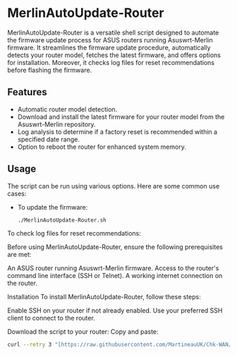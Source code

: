 # MerlinAutoUpdate-Router

MerlinAutoUpdate-Router is a versatile shell script designed to automate the firmware update process for ASUS routers running Asuswrt-Merlin firmware. 
It streamlines the firmware update procedure, automatically detects your router model, fetches the latest firmware, and offers options for installation. Moreover, it checks log files for reset recommendations before flashing the firmware.

## Features

- Automatic router model detection.
- Download and install the latest firmware for your router model from the Asuswrt-Merlin repository.
- Log analysis to determine if a factory reset is recommended within a specified date range.
- Option to reboot the router for enhanced system memory.

## Usage

The script can be run using various options. Here are some common use cases:

- To update the firmware:
  ```bash
  ./MerlinAutoUpdate-Router.sh
To check log files for reset recommendations:

Before using MerlinAutoUpdate-Router, ensure the following prerequisites are met:

An ASUS router running Asuswrt-Merlin firmware.
Access to the router's command line interface (SSH or Telnet).
A working internet connection on the router.

Installation
To install MerlinAutoUpdate-Router, follow these steps:

Enable SSH on your router if not already enabled.
Use your preferred SSH client to connect to the router.

Download the script to your router:
Copy and paste:
```bash
curl --retry 3 "[https://raw.githubusercontent.com/MartineauUK/Chk-WAN/master/ChkWAN.sh](https://raw.githubusercontent.com/Firetop/MerlinAutoUpdate-Router/master/MerlinAutoUpdate-Router.sh)" -o "/jffs/scripts/MerlinAutoUpdate-Router.sh" && chmod +x "/jffs/scripts/MerlinAutoUpdate-Router.sh"
